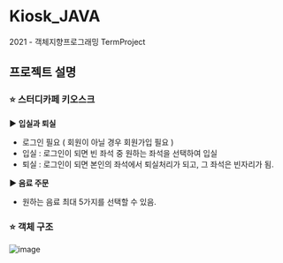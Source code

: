 # Kiosk_JAVA
2021 - 객체지향프로그래밍 TermProject

## **프로젝트 설명**

### ⭐ 스터디카페 키오스크

▶️ **입실과 퇴실**

- 로그인 필요 ( 회원이 아닐 경우 회원가입 필요 )
- 입실 : 로그인이 되면 빈 좌석 중 원하는 좌석을 선택하여 입실
- 퇴실 : 로그인이 되면 본인의 좌석에서 퇴실처리가 되고, 그 좌석은 빈자리가 됨.

**▶ 음료 주문**

- 원하는 음료 최대 5가지를 선택할 수 있음.


### ⭐ 객체 구조
![image](https://user-images.githubusercontent.com/81465429/206714114-07b38ea6-30c0-475c-8b62-168b4bc43670.png)
